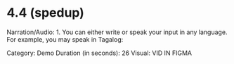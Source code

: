 # 4.4 (spedup)

Narration/Audio: 1. You can either write or speak your input in any language. For example, you may speak in Tagalog:

Category: Demo
Duration (in seconds): 26
Visual: VID IN FIGMA